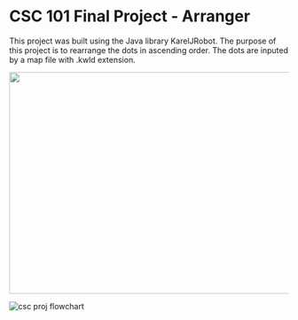 # CSC 101 Final Project - Arranger

This project was built using the Java library KarelJRobot.  The purpose of this project is to rearrange the dots in ascending order. The dots are inputed by a map file with .kwld extension.

<img src="https://media.giphy.com/media/Iy3o2RCal8cGjn3sCV/giphy.gif" width="700" height="400" />

![csc proj flowchart](https://user-images.githubusercontent.com/33704976/192112317-4cac69fa-6a71-4a80-98a9-81b9cde84be1.jpg)
